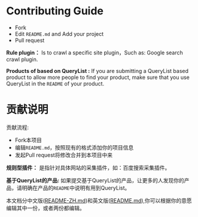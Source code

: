 # Contributing Guide
- Fork
- Edit `README.md` and Add your project
- Pull request

**Rule plugin：** Is to crawl a specific site plugin，Such as: Google search crawl plugin.

**Products of based on QueryList :** If you are submitting a QueryList based product to allow more people to find your product, make sure that you use QueryList in the `README` of your product.

# 贡献说明
贡献流程:
- Fork本项目
- 编辑`README.md`，按照现有的格式添加你的项目信息
- 发起Pull request将修改合并到本项目中来

**规则型插件：** 是指针对具体网站的采集插件，如：百度搜索采集插件。

**基于QueryList的产品:** 如果提交基于QueryList的产品，让更多的人发现你的产品，请明确在产品的`README`中说明有用到QueryList。

本文档分中文版([README-ZH.md](README-ZH.md))和英文版([README.md](README.md)),你可以根据你的意愿编辑其中一份，或者两份都编辑。
